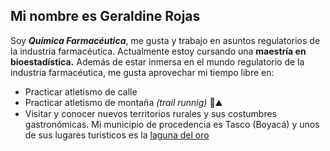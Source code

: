 ## Mi nombre es Geraldine Rojas

Soy **_Química Farmacéutica_**, me gusta y trabajo en asuntos regulatorios de la industria farmacéutica. Actualmente estoy cursando una **maestría en bioestadística.**
Además de estar inmersa en el mundo regulatorio de la industria farmacéutica, me gusta aprovechar mi tiempo libre en:
* Practicar atletismo de calle
* Practicar atletismo de montaña _(trail runnig)_ 🌳⛰️
* Visitar y conocer nuevos territorios rurales y sus costumbres gastronómicas.
Mi municipio de procedencia es Tasco (Boyacá) y unos de sus lugares turisticos es la [laguna del oro](https://tascoboyaca.micolombiadigital.gov.co/turismo/laguna-de-oro-municipio-de-tasco-boyaca)
 
